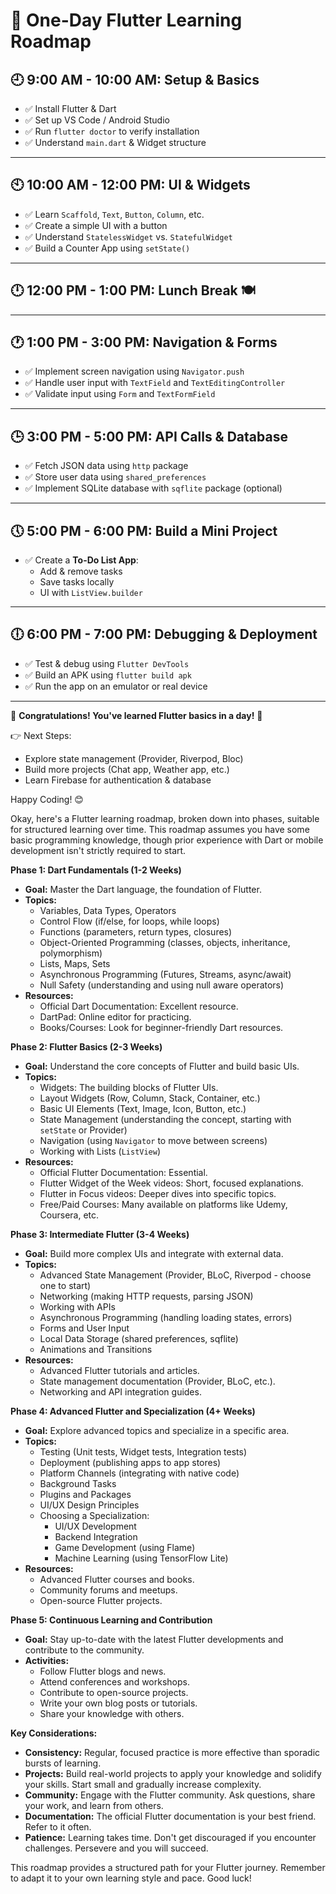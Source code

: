 # 🚀 One-Day Flutter Learning Roadmap

## 🕘 9:00 AM - 10:00 AM: Setup & Basics
- ✅ Install Flutter & Dart
- ✅ Set up VS Code / Android Studio
- ✅ Run `flutter doctor` to verify installation
- ✅ Understand `main.dart` & Widget structure

---

## 🕙 10:00 AM - 12:00 PM: UI & Widgets
- ✅ Learn `Scaffold`, `Text`, `Button`, `Column`, etc.
- ✅ Create a simple UI with a button
- ✅ Understand `StatelessWidget` vs. `StatefulWidget`
- ✅ Build a Counter App using `setState()`

---

## 🕛 12:00 PM - 1:00 PM: Lunch Break 🍽️

---

## 🕐 1:00 PM - 3:00 PM: Navigation & Forms
- ✅ Implement screen navigation using `Navigator.push`
- ✅ Handle user input with `TextField` and `TextEditingController`
- ✅ Validate input using `Form` and `TextFormField`

---

## 🕒 3:00 PM - 5:00 PM: API Calls & Database
- ✅ Fetch JSON data using `http` package
- ✅ Store user data using `shared_preferences`
- ✅ Implement SQLite database with `sqflite` package (optional)

---

## 🕔 5:00 PM - 6:00 PM: Build a Mini Project
- ✅ Create a **To-Do List App**:
  - Add & remove tasks
  - Save tasks locally
  - UI with `ListView.builder`

---

## 🕕 6:00 PM - 7:00 PM: Debugging & Deployment
- ✅ Test & debug using `Flutter DevTools`
- ✅ Build an APK using `flutter build apk`
- ✅ Run the app on an emulator or real device

---

🎉 **Congratulations! You've learned Flutter basics in a day!** 🚀

👉 Next Steps:
- Explore state management (Provider, Riverpod, Bloc)
- Build more projects (Chat app, Weather app, etc.)
- Learn Firebase for authentication & database

Happy Coding! 😊


Okay, here's a Flutter learning roadmap, broken down into phases, suitable for structured learning over time.  This roadmap assumes you have some basic programming knowledge, though prior experience with Dart or mobile development isn't strictly required to start.

**Phase 1: Dart Fundamentals (1-2 Weeks)**

*   **Goal:** Master the Dart language, the foundation of Flutter.
*   **Topics:**
    *   Variables, Data Types, Operators
    *   Control Flow (if/else, for loops, while loops)
    *   Functions (parameters, return types, closures)
    *   Object-Oriented Programming (classes, objects, inheritance, polymorphism)
    *   Lists, Maps, Sets
    *   Asynchronous Programming (Futures, Streams, async/await)
    *   Null Safety (understanding and using null aware operators)
*   **Resources:**
    *   Official Dart Documentation: Excellent resource.
    *   DartPad: Online editor for practicing.
    *   Books/Courses: Look for beginner-friendly Dart resources.

**Phase 2: Flutter Basics (2-3 Weeks)**

*   **Goal:** Understand the core concepts of Flutter and build basic UIs.
*   **Topics:**
    *   Widgets: The building blocks of Flutter UIs.
    *   Layout Widgets (Row, Column, Stack, Container, etc.)
    *   Basic UI Elements (Text, Image, Icon, Button, etc.)
    *   State Management (understanding the concept, starting with `setState` or Provider)
    *   Navigation (using `Navigator` to move between screens)
    *   Working with Lists (`ListView`)
*   **Resources:**
    *   Official Flutter Documentation: Essential.
    *   Flutter Widget of the Week videos: Short, focused explanations.
    *   Flutter in Focus videos: Deeper dives into specific topics.
    *   Free/Paid Courses: Many available on platforms like Udemy, Coursera, etc.

**Phase 3: Intermediate Flutter (3-4 Weeks)**

*   **Goal:** Build more complex UIs and integrate with external data.
*   **Topics:**
    *   Advanced State Management (Provider, BLoC, Riverpod - choose one to start)
    *   Networking (making HTTP requests, parsing JSON)
    *   Working with APIs
    *   Asynchronous Programming (handling loading states, errors)
    *   Forms and User Input
    *   Local Data Storage (shared preferences, sqflite)
    *   Animations and Transitions
*   **Resources:**
    *   Advanced Flutter tutorials and articles.
    *   State management documentation (Provider, BLoC, etc.).
    *   Networking and API integration guides.

**Phase 4: Advanced Flutter and Specialization (4+ Weeks)**

*   **Goal:** Explore advanced topics and specialize in a specific area.
*   **Topics:**
    *   Testing (Unit tests, Widget tests, Integration tests)
    *   Deployment (publishing apps to app stores)
    *   Platform Channels (integrating with native code)
    *   Background Tasks
    *   Plugins and Packages
    *   UI/UX Design Principles
    *   Choosing a Specialization:
        *   UI/UX Development
        *   Backend Integration
        *   Game Development (using Flame)
        *   Machine Learning (using TensorFlow Lite)
*   **Resources:**
    *   Advanced Flutter courses and books.
    *   Community forums and meetups.
    *   Open-source Flutter projects.

**Phase 5: Continuous Learning and Contribution**

*   **Goal:** Stay up-to-date with the latest Flutter developments and contribute to the community.
*   **Activities:**
    *   Follow Flutter blogs and news.
    *   Attend conferences and workshops.
    *   Contribute to open-source projects.
    *   Write your own blog posts or tutorials.
    *   Share your knowledge with others.

**Key Considerations:**

*   **Consistency:** Regular, focused practice is more effective than sporadic bursts of learning.
*   **Projects:** Build real-world projects to apply your knowledge and solidify your skills. Start small and gradually increase complexity.
*   **Community:** Engage with the Flutter community. Ask questions, share your work, and learn from others.
*   **Documentation:** The official Flutter documentation is your best friend. Refer to it often.
*   **Patience:** Learning takes time. Don't get discouraged if you encounter challenges. Persevere and you will succeed.

This roadmap provides a structured path for your Flutter journey. Remember to adapt it to your own learning style and pace.  Good luck!

